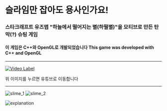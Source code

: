 # 슬라임만 잡아도 용사인가요!

### 스타크래프트 유즈맵 "하늘에서 떨어지는 별(하떨별)"을 모티브로 만든 탄막(?) 슈팅 게임

#### 이 게임은 C++와 OpenGL로 개발되었습니다 This game was developed with C++ and OpenGL

---

[![Video Label](http://img.youtube.com/vi/Eb09-S3TTNI/0.jpg)](https://youtu.be/Eb09-S3TTNI)

위 이미지를 누르면 유튜브로 이동합니다

---

![slime_1](https://sammy310.github.io/dev/old/develop/slime/slime_1.PNG)
![slime_2](https://sammy310.github.io/dev/old/develop/slime/slime_2.PNG)

![explanation](https://sammy310.github.io/dev/old/develop/slime/slime_explanation.png)
